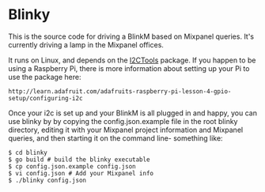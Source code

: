 Blinky
======

This is the source code for driving a BlinkM
based on Mixpanel queries. It's currently
driving a lamp in the Mixpanel offices.

It runs on Linux, and depends on the
[I2CTools](http://www.lm-sensors.org/wiki/I2CTools)
package. If you happen to be using a Raspberry Pi,
there is more information about setting up your
Pi to use the package here:

    http://learn.adafruit.com/adafruits-raspberry-pi-lesson-4-gpio-setup/configuring-i2c

Once your i2c is set up and your BlinkM is all
plugged in and happy, you can use blinky by
by copying the config.json.example file in the root
blinky directory, editing it with your Mixpanel project
information and Mixpanel queries, and then starting
it on the command line- something like:

    $ cd blinky
    $ go build # build the blinky executable
    $ cp config.json.example config.json
    $ vi config.json # Add your Mixpanel info
    $ ./blinky config.json
